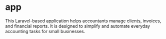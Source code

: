 # app
This Laravel-based application helps accountants manage clients, invoices, and financial reports. It is designed to simplify and automate everyday accounting tasks for small businesses.
